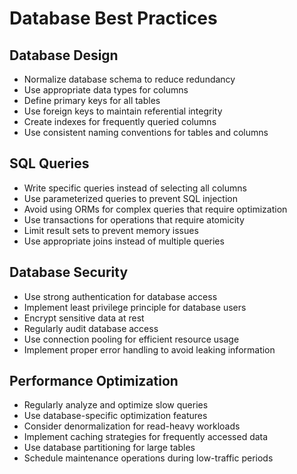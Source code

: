 # Database Best Practices

## Database Design
- Normalize database schema to reduce redundancy
- Use appropriate data types for columns
- Define primary keys for all tables
- Use foreign keys to maintain referential integrity
- Create indexes for frequently queried columns
- Use consistent naming conventions for tables and columns

## SQL Queries
- Write specific queries instead of selecting all columns
- Use parameterized queries to prevent SQL injection
- Avoid using ORMs for complex queries that require optimization
- Use transactions for operations that require atomicity
- Limit result sets to prevent memory issues
- Use appropriate joins instead of multiple queries

## Database Security
- Use strong authentication for database access
- Implement least privilege principle for database users
- Encrypt sensitive data at rest
- Regularly audit database access
- Use connection pooling for efficient resource usage
- Implement proper error handling to avoid leaking information

## Performance Optimization
- Regularly analyze and optimize slow queries
- Use database-specific optimization features
- Consider denormalization for read-heavy workloads
- Implement caching strategies for frequently accessed data
- Use database partitioning for large tables
- Schedule maintenance operations during low-traffic periods 